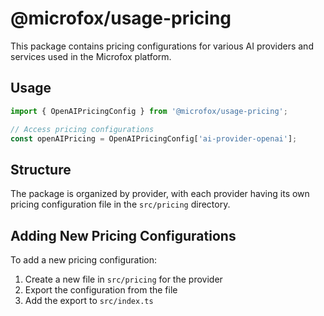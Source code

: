 # @microfox/usage-pricing

This package contains pricing configurations for various AI providers and services used in the Microfox platform.

## Usage

```typescript
import { OpenAIPricingConfig } from '@microfox/usage-pricing';

// Access pricing configurations
const openAIPricing = OpenAIPricingConfig['ai-provider-openai'];
```

## Structure

The package is organized by provider, with each provider having its own pricing configuration file in the `src/pricing` directory.

## Adding New Pricing Configurations

To add a new pricing configuration:

1. Create a new file in `src/pricing` for the provider
2. Export the configuration from the file
3. Add the export to `src/index.ts`
